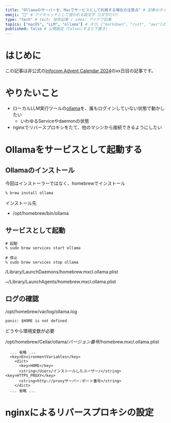 ```yaml
---
title: "Ollamaのサーバーを、Macでサービスとして利用する場合の注意点" # 記事のタイトル
emoji: "🦙" # アイキャッチとして使われる絵文字（1文字だけ）
type: "tech" # tech: 技術記事 / idea: アイデア記事
topics: ["macOS", "LLM", "ollama"] # タグ。["markdown", "rust", "aws"]のように指定する
published: false # 公開設定（falseにすると下書き）
---
```


# はじめに

この記事は非公式の[Infocom Advent Calendar 2024](https://qiita.com/advent-calendar/2024/infocom)のxx日目の記事です。

# やりたいこと

- ローカルLLM実行ツールの[ollama](https://ollama.com)を、誰もログインしていない状態で動かしたい
  - いわゆるServiceやdaemonの状態
- nginxでリバースプロキシをたて、他のマシンから接続できるようにしたい

# Ollamaをサービスとして起動する

## Ollamaのインストール

今回はインストーラーではなく、homebrewでインストール

```
% brew install ollama
```

インストール先
- /opt/homebrew/bin/ollama


## サービスとして起動

```
# 起動
% sudo brew services start ollama

# 停止
% sudo brew services stop ollama
```

/Library/LaunchDaemons/homebrew.mxcl.ollama.plist

~/Library/LaunchAgents/homebrew.mxcl.ollama.plist


## ログの確認


/opt/homebrew/var/log/ollama.log

```
panic: $HOME is not defined
```

どうやら環境変数が必要

/opt/homebrew/Cellar/ollama/_バージョン番号_/homebrew.mxcl.ollama.plist

```
  ... 省略 ...
  <key>EnvironmentVariables</key>
    <dict>
      <key>HOME</key>
      <string>/Users/インストールしたユーザー/</string>      <key>HTTPS_PROXY</key>
      <string>http://proxyサーバー:ポート番号</string>
    </dict>
  ... 省略 ...
```


# nginxによるリバースプロキシの設定


